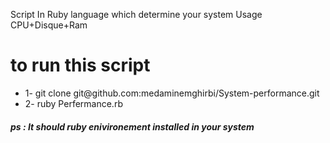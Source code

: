 <gras>Script In Ruby language which determine your system Usage  CPU+Disque+Ram</gras>
<h1>to run this script</h1>
<ul>
	<li>1- git clone git@github.com:medaminemghirbi/System-performance.git</li>
	<li>2- ruby Perfermance.rb</li>
</ul>

<h5>ps : It should ruby enivironement installed in your system</h5>

